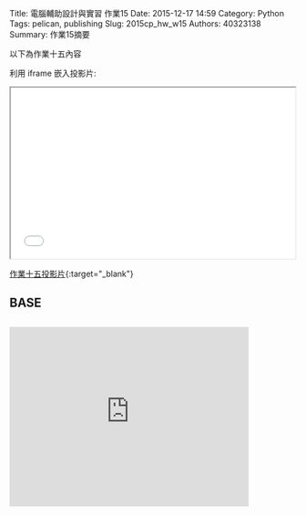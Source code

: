 Title: 電腦輔助設計與實習 作業15
Date: 2015-12-17 14:59
Category: Python
Tags: pelican, publishing
Slug: 2015cp_hw_w15
Authors: 40323138
Summary: 作業15摘要

以下為作業十五內容

利用 iframe 嵌入投影片:

<iframe src="simplest14.html" width="500" height="300"></iframe>

[作業十五投影片](simplest14.html){:target="_blank"}

 <h2>BASE <h2>
 
 <script src="https://embed.github.com/view/3d/40323150/2015cadp/gh-pages/images/1base.stl"></script>
 
<iframe width="420" height="315" src="https://www.youtube.com/embed/7-w-1sMNhjU" frameborder="0" allowfullscreen></iframe>
